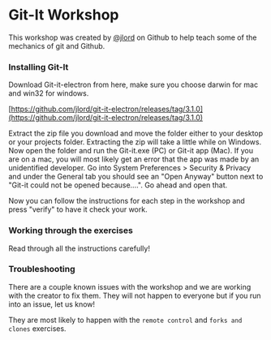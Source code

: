 # Git-It Workshop

This workshop was created by [@jlord](http://github.com/jlord) on Github to help teach some of the mechanics of git and Github.

### Installing Git-It

Download Git-it-electron from here, make sure you choose darwin for mac and win32 for windows.

[https://github.com/jlord/git-it-electron/releases/tag/3.1.0](https://github.com/jlord/git-it-electron/releases/tag/3.1.0)

Extract the zip file you download and move the folder either to your desktop or your projects folder. Extracting the zip will take a little while on Windows. Now open the folder and run the Git-it.exe (PC) or Git-it app (Mac). If you are on a mac, you will most likely get an error that the app was made by an unidentified developer. Go into System Preferences > Security & Privacy and under the General tab you should see an "Open Anyway" button next to "Git-it could not be opened because....". Go ahead and open that.

Now you can follow the instructions for each step in the workshop and press "verify" to have it check your work.

### Working through the exercises
Read through all the instructions carefully!

### Troubleshooting
There are a couple known issues with the workshop and we are working with the creator to fix them. They will not happen to everyone but if you run into an issue, let us know!

They are most likely to happen with the `remote control` and `forks and clones` exercises.
